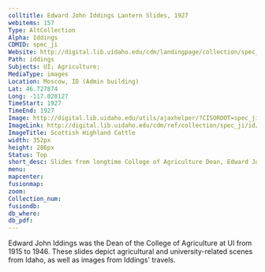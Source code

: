 ```yaml
---
colltitle: Edward John Iddings Lantern Slides, 1927
webitems: 157
Type: AltCollection
Alpha: Iddings
CDMID: spec_ji
Website: http://digital.lib.uidaho.edu/cdm/landingpage/collection/spec_ji
Path: iddings
Subjects: UI; Agriculture; 
MediaType: images
Location: Moscow, ID (Admin building)
Lat: 46.727874
Long: -117.028127
TimeStart: 1927
TimeEnd: 1927
Image: http://digital.lib.uidaho.edu/utils/ajaxhelper/?CISOROOT=spec_ji&CISOPTR=426&action=2&DMSCALE=10&DMWIDTH=352&DMHEIGHT=286&DMX=0&DMY=0&DMTEXT=&DMROTATE=0
ImageLink: http://digital.lib.uidaho.edu/cdm/ref/collection/spec_ji/id/426
ImageTitle: Scottish Highland Cattle
width: 352px
height: 286px
Status: Top
short_desc: Slides from longtime College of Agriculture Dean, Edward John Iddings, including university-, agriculture-, and travel-related images
menu: 
mapcenter: 
fusionmap: 
zoom: 
Collection_num: 
fusiondb: 
db_where: 
db_pdf: 
---
```

Edward John Iddings was the Dean of the College of Agriculture at UI from 1915 to 1946. These slides depict agricultural and university-related scenes from Idaho, as well as images from Iddings' travels.
